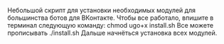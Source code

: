 Небольшой скрипт для установки необходимых модулей для большинства ботов для ВКонтакте.
Чтобы все работало, впишите в терминал следующую команду:
chmod ugo+x install.sh
Все можете прописывать 
./install.sh
Дальше начнёться установка всех модулей.
